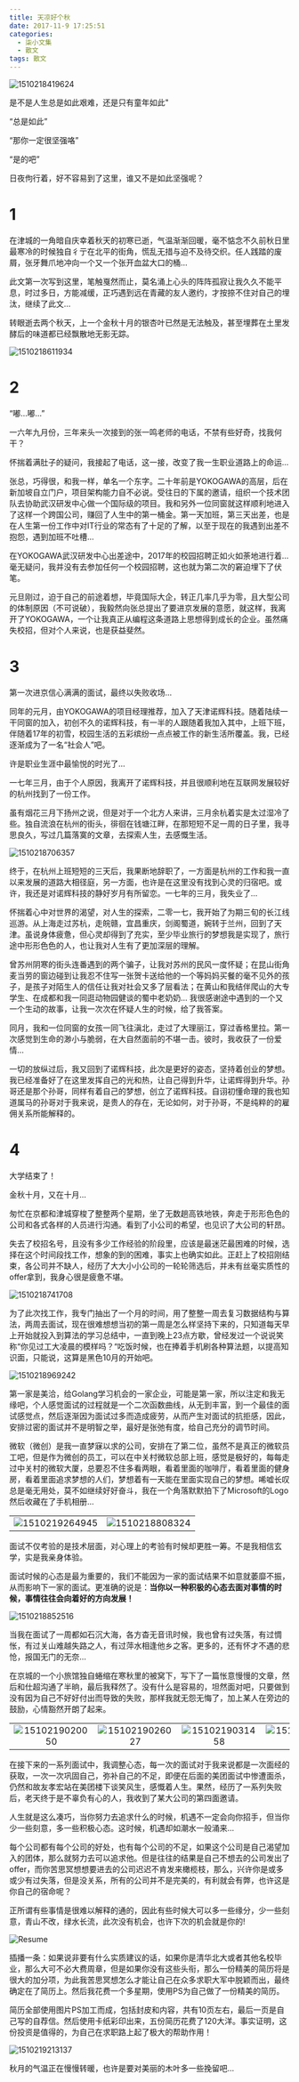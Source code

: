 ```yaml
---
title: 天凉好个秋
date: 2017-11-9 17:25:51
categories:
  - 柒小文集
  - 散文
tags: 散文
---
```


![1510218419624](/imgs/1510218419624.jpg)

是不是人生总是如此艰难，还是只有童年如此"

“总是如此”

“那你一定很坚强咯” 

“是的吧”

日夜佝行着，好不容易到了这里，谁又不是如此坚强呢？

<!-- more -->

# 1

在津城的一角暗自庆幸着秋天的初寒已逝，气温渐渐回暖，毫不惦念不久前秋日里最寒冷的时候独自彳亍在北平的街角，慌乱无措与迫不及待交织。任人践踏的废屑，张牙舞爪地冲向一个又一个张开血盆大口的桶…

此文第一次写到这里，笔触戛然而止，莫名涌上心头的阵阵孤寂让我久久不能平息，时过多日，方能减缓，正巧遇到远在青藏的友人邀约，才按捺不住对自己的埋汰，继续了此文…

转眼逝去两个秋天，上一个金秋十月的银杏叶已然是无法触及，甚至埋葬在土里发酵后的味道都已经飘散地无影无踪。

![1510218611934](/imgs/1510218611934.jpg)

# 2

“嘟…嘟…”

一六年九月份，三年来头一次接到的张一鸣老师的电话，不禁有些好奇，找我何干？

怀揣着满肚子的疑问，我接起了电话，这一接，改变了我一生职业道路上的命运...

张总，巧得很，和我一样，单名一个东字。二十年前是YOKOGAWA的高层，后在新加坡自立门户，项目架构能力自不必说。受往日的下属的邀请，组织一个技术团队去协助武汉研发中心做一个国际级的项目。我和另外一位同窗就这样顺利地进入了这样一个跨国公司，赚回了人生中的第一桶金。第一天加班，第三天出差，也是在人生第一份工作中对IT行业的常态有了十足的了解，以至于现在的我遇到出差不抱怨，遇到加班不吐槽…

在YOKOGAWA武汉研发中心出差途中，2017年的校园招聘正如火如荼地进行着…毫无疑问，我并没有去参加任何一个校园招聘，这也就为第二次的窘迫埋下了伏笔。

元旦刚过，迫于自己的前途着想，毕竟国际大企，转正几率几乎为零，且大型公司的体制原因（不可说破），我毅然向张总提出了要进京发展的意愿，就这样，我离开了YOKOGAWA，一个让我真正从编程这条道路上思想得到成长的企业。虽然痛失校招，但对个人来说，也是获益斐然。

# 3

第一次进京信心满满的面试，最终以失败收场…

同年的元月，由YOKOGAWA的项目经理推荐，加入了天津诺辉科技。随着陆续一干同窗的加入，初创不久的诺辉科技，有一半的人跟随着我加入其中，上班下班，伴随着17年的初雪，校园生活的五彩缤纷一点点被工作的新生活所覆盖。我，已经逐渐成为了一名“社会人”吧。

许是职业生涯中最愉悦的时光了…

一七年三月，由于个人原因，我离开了诺辉科技，并且很顺利地在互联网发展较好的杭州找到了一份工作。

虽有烟花三月下扬州之说，但是对于一个北方人来讲，三月余杭着实是太过湿冷了些。独自流浪在杭州的街头，徘徊在钱塘江畔，在那短短不足一周的日子里，我寻思良久，写过几篇落寞的文章，去探索人生，去感慨生活。

![1510218706357](/imgs/1510218706357.jpg)

终于，在杭州上班短短的三天后，我果断地辞职了，一方面是杭州的工作和我一直以来发展的道路大相径庭，另一方面，也许是在这里没有找到心灵的归宿吧。或许，我还是对诺辉科技的静好岁月有所留恋。一七年的三月，我失业了…

怀揣着心中对世界的渴望，对人生的探索，二零一七，我开始了为期三旬的长江线巡游。从上海走过苏杭，走皖赣，宜昌重庆，剑阁蜀道，婉转于兰州，回到了天津。虽说身体疲惫，但心灵却得到了充实，至少毕业旅行的梦想我是实现了，旅行途中形形色色的人，也让我对人生有了更加深层的理解。

曾苏州阴寒的街头连番遇到的两个骗子，让我对苏州的民风一度怀疑；在昆山街角麦当劳的窗边碰到让我忍不住写一张贺卡送给他的一个等妈妈买餐的毫不见外的孩子，是孩子对陌生人的信任让我对社会又多了层看法；在黄山和我结伴爬山的大专学生、在成都和我一同逛动物园健谈的蜀中老奶奶… 我很感谢途中遇到的一个又一个生动的故事，让我一次次在怀疑人生的时候，给了我答案。

同月，我和一位同窗的女孩一同飞往滇北，走过了大理丽江，穿过香格里拉。第一次感觉到生命的渺小与脆弱，在大自然面前的不堪一击。彼时，我收获了一份爱情…

一切的放纵过后，我又回到了诺辉科技，此次是更好的姿态，坚持着创业的梦想。我已经准备好了在这里发挥自己的光和热，让自己得到升华，让诺辉得到升华。孙哥还是那个孙哥，同样有着自己的梦想，创立了诺辉科技。自诩初懂命理的我也知道属马的孙哥对于我来说，是贵人的存在，无论如何，对于孙哥，不是纯粹的的雇佣关系所能解释的。

# 4

大学结束了！

金秋十月，又在十月…

匆忙在京都和津城穿梭了整整两个星期，坐了无数趟高铁地铁，奔走于形形色色的公司和各式各样的人员进行沟通。看到了小公司的希望，也见识了大公司的轩昂。

失去了校招名号，且没有多少工作经验的阶段里，应该是最迷茫最困难的时候，选择在这个时间段找工作，想象的到的困难，事实上也确实如此。正赶上了校招刚结束，各公司并不缺人，经历了大大小小公司的一轮轮筛选后，并未有丝毫实质性的offer拿到，我身心很是疲惫不堪。

![1510218741708](/imgs/1510218741708.jpg)

为了此次找工作，我专门抽出了一个月的时间，用了整整一周去复习数据结构与算法，两周去面试，现在很难想想当初的第一周是怎么样坚持下来的，只知道每天早上开始就投入到算法的学习总结中，一直到晚上23点方歇，曾经发过一个说说笑称“你见过工大凌晨的模样吗？“吃饭时候，也在捧着手机刷各种算法题，以提高知识面，只能说，这算是黑色10月的开始吧。

![1510218969242](/imgs/1510218969242.jpg)

第一家是美洽，给Golang学习机会的一家企业，可能是第一家，所以注定和我无缘吧，个人感觉面试的过程就是一个二次函数曲线，从无到丰富，到一个最佳的面试感觉点，然后逐渐因为面试过多而造成疲劳，从而产生对面试的抗拒感，因此，安排过密的面试并不是明智之举，最好是张弛有度，给自己充分的调节时间。

微软（微创）是我一直梦寐以求的公司，安排在了第二位，虽然不是真正的微软员工吧，但是作为微创的员工，可以在中关村微软总部上班，感觉是极好的，每每走过中关村的微软大厦，总要忍不住多看两眼，看着里面的咖啡厅，看着里面的健身房，看着里面追求梦想的人们，梦想着有一天能在里面实现自己的梦想。唏嘘长叹总是毫无用处，莫不如继续好好奋斗，我在一个角落默默拍下了Microsoft的Logo然后收藏在了手机相册…

|||
|:-:|:-:|
| ![1510219264945](/imgs/1510219264945.jpg) | ![1510218808324](/imgs/1510218808324.jpg) |


面试不仅考验的是技术层面，对心理上的考验有时候却更胜一筹。不是我相信玄学，实是我亲身体验。

面试时候的心态是最为重要的，我们不能因为一家的面试结果不如意就萎靡不振，从而影响下一家的面试。更准确的说是：<b>当你以一种积极的心态去面对事情的时候，事情往往会向着好的方向发展！</b>

![1510218852516](/imgs/1510218852516.jpg)

当我在面试了一周都如石沉大海，各方杳无音讯时候，我也曾有过失落，有过惆怅，有过关山难越失路之人，有过萍水相逢他乡之客。更多的，还有怀才不遇的悲怆，报国无门的无奈…

在京城的一个小旅馆独自蜷缩在寒秋里的被窝下，写下了一篇怅意慢慢的文章，然后和仕超沟通了半晌，最后我释然了。没有什么是容易的，坦然面对吧，只要做到没有因为自己不好好付出而导致的失败，那样我就无怨无悔了，加上某人在旁边的鼓励，心情豁然开朗了起来。

|||||
|:-:|:-:|:-:|:-:|
| ![1510219020050](/imgs/1510219020050.jpg) | ![1510219026027](/imgs/1510219026027.jpg)  | ![1510219031458](/imgs/1510219031458.jpg)  | ![1510219037218](/imgs/1510219037218.jpg)  |

在接下来的一系列面试中，我调整心态，每一次的面试对于我来说都是一次面经的获取，一次一次巩固自己，弥补自己的不足，即便在后面的美团面试中惨遭面杀，仍然和故友孝宏站在美团楼下谈笑风生，感慨着人生。果然，经历了一系列失败后，老天终于是不辜负有心的人，我收到了某大公司的第四面邀请。

人生就是这么凑巧，当你努力去追求什么的时候，机遇不一定会向你招手，但当你少一些刻意，多一些积极心态。这时候，机遇却如潮水一般涌来…

每个公司都有每个公司的好处，也有每个公司的不足，如果这个公司是自己渴望加入的团体，那么就努力去可以追求他。但是往往的结果是自己不想去的公司发出了offer，而你苦思冥想想要进去的公司迟迟不肯发来橄榄枝，那么，兴许你是或多或少有过失落，但是没关系，所有的公司并不是完美的，有利就会有弊，也许这是你自己的宿命呢？

正所谓有些事情是很难以解释的通的，因此有些时候大可以多一些缘分，少一些刻意，青山不改，绿水长流，此次没有机会，也许下次的机会就是你的!

![Resume](/imgs/1510278669513.jpg)

插播一条：如果说非要有什么实质建议的话，如果你是清华北大或者其他名校毕业，那么大可不必大费周章，但是如果你没有这些头衔，那么一份精美的简历将是很大的加分项，为此我苦思冥想怎么才能让自己在众多求职大军中脱颖而出，最终确定在了简历上。然后我花费一个多星期，使用PS为自己做了一份精美的简历。

简历全部使用图片PS加工而成，包括封皮和内容，共有10页左右，最后一页是自己写的自荐信。然后使用卡纸彩印出来，五份简历花费了120大洋。事实证明，这份投资是值得的，为自己在求职路上起了极大的帮助作用！

![1510219213137](/imgs/1510219213137.jpg)

秋月的气温正在慢慢转暖，也许是要对美丽的木叶多一些挽留吧…


